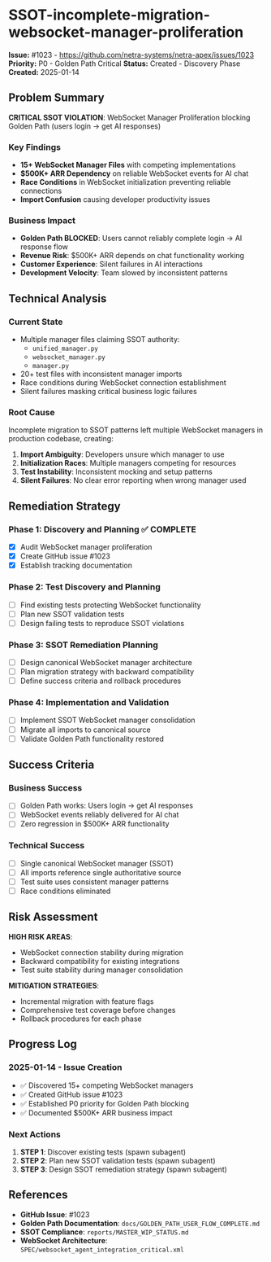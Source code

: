 # SSOT-incomplete-migration-websocket-manager-proliferation

**Issue:** #1023 - https://github.com/netra-systems/netra-apex/issues/1023
**Priority:** P0 - Golden Path Critical
**Status:** Created - Discovery Phase
**Created:** 2025-01-14

## Problem Summary

**CRITICAL SSOT VIOLATION**: WebSocket Manager Proliferation blocking Golden Path (users login → get AI responses)

### Key Findings
- **15+ WebSocket Manager Files** with competing implementations
- **$500K+ ARR Dependency** on reliable WebSocket events for AI chat
- **Race Conditions** in WebSocket initialization preventing reliable connections
- **Import Confusion** causing developer productivity issues

### Business Impact
- **Golden Path BLOCKED**: Users cannot reliably complete login → AI response flow
- **Revenue Risk**: $500K+ ARR depends on chat functionality working
- **Customer Experience**: Silent failures in AI interactions
- **Development Velocity**: Team slowed by inconsistent patterns

## Technical Analysis

### Current State
- Multiple manager files claiming SSOT authority:
  - `unified_manager.py`
  - `websocket_manager.py`
  - `manager.py`
- 20+ test files with inconsistent manager imports
- Race conditions during WebSocket connection establishment
- Silent failures masking critical business logic failures

### Root Cause
Incomplete migration to SSOT patterns left multiple WebSocket managers in production codebase, creating:
1. **Import Ambiguity**: Developers unsure which manager to use
2. **Initialization Races**: Multiple managers competing for resources
3. **Test Instability**: Inconsistent mocking and setup patterns
4. **Silent Failures**: No clear error reporting when wrong manager used

## Remediation Strategy

### Phase 1: Discovery and Planning ✅ COMPLETE
- [x] Audit WebSocket manager proliferation
- [x] Create GitHub issue #1023
- [x] Establish tracking documentation

### Phase 2: Test Discovery and Planning
- [ ] Find existing tests protecting WebSocket functionality
- [ ] Plan new SSOT validation tests
- [ ] Design failing tests to reproduce SSOT violations

### Phase 3: SSOT Remediation Planning
- [ ] Design canonical WebSocket manager architecture
- [ ] Plan migration strategy with backward compatibility
- [ ] Define success criteria and rollback procedures

### Phase 4: Implementation and Validation
- [ ] Implement SSOT WebSocket manager consolidation
- [ ] Migrate all imports to canonical source
- [ ] Validate Golden Path functionality restored

## Success Criteria

### Business Success
- [ ] Golden Path works: Users login → get AI responses
- [ ] WebSocket events reliably delivered for AI chat
- [ ] Zero regression in $500K+ ARR functionality

### Technical Success
- [ ] Single canonical WebSocket manager (SSOT)
- [ ] All imports reference single authoritative source
- [ ] Test suite uses consistent manager patterns
- [ ] Race conditions eliminated

## Risk Assessment

**HIGH RISK AREAS**:
- WebSocket connection stability during migration
- Backward compatibility for existing integrations
- Test suite stability during manager consolidation

**MITIGATION STRATEGIES**:
- Incremental migration with feature flags
- Comprehensive test coverage before changes
- Rollback procedures for each phase

## Progress Log

### 2025-01-14 - Issue Creation
- ✅ Discovered 15+ competing WebSocket managers
- ✅ Created GitHub issue #1023
- ✅ Established P0 priority for Golden Path blocking
- ✅ Documented $500K+ ARR business impact

### Next Actions
1. **STEP 1**: Discover existing tests (spawn subagent)
2. **STEP 2**: Plan new SSOT validation tests (spawn subagent)
3. **STEP 3**: Design SSOT remediation strategy (spawn subagent)

## References
- **GitHub Issue**: #1023
- **Golden Path Documentation**: `docs/GOLDEN_PATH_USER_FLOW_COMPLETE.md`
- **SSOT Compliance**: `reports/MASTER_WIP_STATUS.md`
- **WebSocket Architecture**: `SPEC/websocket_agent_integration_critical.xml`